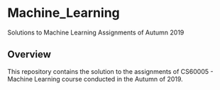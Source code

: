 # Machine_Learning
Solutions to Machine Learning Assignments of Autumn 2019

## Overview

This repository contains the solution to the assignments of CS60005 - Machine Learning course conducted in the Autumn of 2019.
